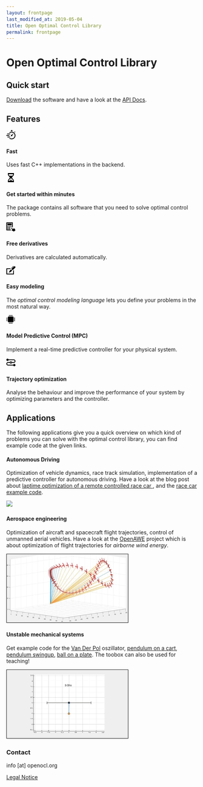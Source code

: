 ```yaml
---
layout: frontpage
last_modified_at: 2019-05-04
title: Open Optimal Control Library
permalink: frontpage
---
```


# Open Optimal Control Library

## Quick start

[Download](/get-started/) the software and have a look at the [API Docs](api-docs.md).

## Features

<div class="content-row">
  <div class="content-icon">
    <svg xmlns="http://www.w3.org/2000/svg" width="24" height="24" viewBox="0 0 24 24"><path d="M15.91 13.34l2.636-4.026-.454-.406-3.673 3.099c-.675-.138-1.402.068-1.894.618-.736.823-.665 2.088.159 2.824.824.736 2.088.665 2.824-.159.492-.55.615-1.295.402-1.95zm-3.91-10.646v-2.694h4v2.694c-1.439-.243-2.592-.238-4 0zm8.851 2.064l1.407-1.407 1.414 1.414-1.321 1.321c-.462-.484-.964-.927-1.5-1.328zm-18.851 4.242h8v2h-8v-2zm-2 4h8v2h-8v-2zm3 4h7v2h-7v-2zm21-3c0 5.523-4.477 10-10 10-2.79 0-5.3-1.155-7.111-3h3.28c1.138.631 2.439 1 3.831 1 4.411 0 8-3.589 8-8s-3.589-8-8-8c-1.392 0-2.693.369-3.831 1h-3.28c1.811-1.845 4.321-3 7.111-3 5.523 0 10 4.477 10 10z"/></svg>
    <h4>Fast</h4>
    <p>Uses fast C++ implementations in the backend.</p>
  </div>

  <div class="content-icon">
    <svg xmlns="http://www.w3.org/2000/svg" width="24" height="24" viewBox="0 0 24 24"><path d="M18.513 7.119c.958-1.143 1.487-2.577 1.487-4.036v-3.083h-16v3.083c0 1.459.528 2.892 1.487 4.035l3.087 3.68c.566.677.57 1.625.009 2.306l-3.13 3.794c-.937 1.136-1.453 2.555-1.453 3.995v3.107h16v-3.107c0-1.44-.517-2.858-1.453-3.994l-3.13-3.794c-.562-.681-.558-1.629.009-2.306l3.087-3.68zm-.513-4.12c0 1.101-.363 2.05-1.02 2.834l-.978 1.167h-8.004l-.978-1.167c-.66-.785-1.02-1.736-1.02-2.834h12zm-.996 15.172c.652.791.996 1.725.996 2.829h-1.061c-1.939-2-4.939-2-4.939-2s-3 0-4.939 2h-1.061c0-1.104.344-2.039.996-2.829l3.129-3.793c.342-.415.571-.886.711-1.377h.164v1h2v-1h.163c.141.491.369.962.711 1.376l3.13 3.794zm-6.004-1.171h2v1h-2v-1zm0-2h2v1h-2v-1z"/></svg>
    <h4>Get started within minutes</h4>
    <p>The package contains all software that you need to solve optimal control problems.</p>
  </div>

  <div class="content-icon">
    <svg xmlns="http://www.w3.org/2000/svg" width="24" height="24" viewBox="0 0 24 24"><path d="M12.611 13.663c.262-.187.559-.274.849-.274.616 0 1.21.392 1.405 1.044-.249-.191-.541-.285-.836-.285-.301 0-.603.097-.866.285-.522.374-.753 1.009-.551 1.611-.814-.581-.819-1.795-.001-2.381zm2.073 7.831c.651.218 2.665.772 4.999 2.506l4.317-3.088c-1.123-1.569-.816-2.669-1.932-4.229-.499-.695-.939-1.12-1.755-.977l-.234.043.394.548c.239.335-.267.683-.499.357l-.351-.49c-.124-.174-.34-.256-.548-.21l-.796.179.478.666c.24.336-.267.681-.499.356l-.412-.576c-.129-.18-.353-.26-.562-.208l-.809.203.504.705c.241.336-.267.682-.499.357l-1.658-2.334c-.269-.376-.793-.463-1.17-.194-.376.27-.464.793-.193 1.17l2.632 3.7c-.812-.299-2.059-.426-2.289.411-.139.501.262.898.882 1.105zm-.684-18.494h-11v5h11v-5zm-7 9h3v-2h-3v2zm-1-2h-3v2h3v-2zm0 3h-3v2h3v-2zm-3 5h3v-2h-3v2zm7-5h-3v2h3v-2zm2.306 6h-10.306v-17h13v9.75c1.487.733 2 2.546 2 2.546v-14.296h-17v21h11.821c-.128-.802.049-1.379.485-2zm-1.306-9v2h.507c.709-.486 1.569-.711 2.493-.568v-1.432h-3zm-1 6h-3v2h3v-2z"/></svg>
    <h4>Free derivatives</h4>
    <p>Derivatives are calculated automatically.</p>
  </div>

  <div class="content-icon">
    <svg xmlns="http://www.w3.org/2000/svg" width="24" height="24" viewBox="0 0 24 24"><path d="M13.473 7.196c-.425-.439-.401-1.127.035-1.552l4.461-4.326c.218-.211.498-.318.775-.318.282 0 .563.11.776.331l-6.047 5.865zm-7.334 11.021c-.092.089-.139.208-.139.327 0 .25.204.456.456.456.114 0 .229-.042.317-.128l.749-.729-.633-.654-.75.728zm6.33-8.425l-2.564 2.485c-1.378 1.336-2.081 2.63-2.73 4.437l1.132 1.169c1.825-.593 3.14-1.255 4.518-2.591l2.563-2.486-2.919-3.014zm7.477-7.659l-6.604 6.405 3.326 3.434 6.604-6.403c.485-.469.728-1.093.728-1.718 0-2.088-2.53-3.196-4.054-1.718zm-1.946 11.333v7.534h-16v-12h8.013l2.058-2h-12.071v16h20v-11.473l-2 1.939z"/></svg>
    <h4>Easy modeling</h4>
    <p>The <em>optimal control modeling language</em> lets you define your problems in the most natural way.</p>
  </div>

  <div class="content-icon">
    <svg xmlns="http://www.w3.org/2000/svg" width="24" height="24" viewBox="0 0 24 24"><path d="M19 17c0 1.104-.896 2-2 2h-11c-1.104 0-2-.896-2-2v-11c0-1.104.896-2 2-2h11c1.104 0 2 .896 2 2v11zm-11 3v3h-1v-3h1zm4 0v3h-1v-3h1zm2 0v3h-1v-3h1zm-4 0v3h-1v-3h1zm6 0v3h-1v-3h1zm-8-20v3h-1v-3h1zm4 0v3h-1v-3h1zm2 0v3h-1v-3h1zm-4 0v3h-1v-3h1zm6 0v3h-1v-3h1zm4 15h3v1h-3v-1zm0-4h3v1h-3v-1zm0-2h3v1h-3v-1zm0 4h3v1h-3v-1zm0-6h3v1h-3v-1zm-20 8h3v1h-3v-1zm0-4h3v1h-3v-1zm0-2h3v1h-3v-1zm0 4h3v1h-3v-1zm0-6h3v1h-3v-1z"/></svg>
    <h4>Model Predictive Control (MPC)</h4>
    <p>Implement a real-time predictive controller for your physical system.</p>
  </div>

  <div class="content-icon">
    <svg width="24" height="24" xmlns="http://www.w3.org/2000/svg" fill-rule="evenodd" clip-rule="evenodd"><path d="M5.829 6c-.412 1.165-1.524 2-2.829 2-1.656 0-3-1.344-3-3s1.344-3 3-3c1.305 0 2.417.835 2.829 2h13.671c2.484 0 4.5 2.016 4.5 4.5s-2.016 4.5-4.5 4.5h-4.671c-.412 1.165-1.524 2-2.829 2-1.305 0-2.417-.835-2.829-2h-4.671c-1.38 0-2.5 1.12-2.5 2.5s1.12 2.5 2.5 2.5h13.671c.412-1.165 1.524-2 2.829-2 1.656 0 3 1.344 3 3s-1.344 3-3 3c-1.305 0-2.417-.835-2.829-2h-13.671c-2.484 0-4.5-2.016-4.5-4.5s2.016-4.5 4.5-4.5h4.671c.412-1.165 1.524-2 2.829-2 1.305 0 2.417.835 2.829 2h4.671c1.38 0 2.5-1.12 2.5-2.5s-1.12-2.5-2.5-2.5h-13.671zm6.171 5c.552 0 1 .448 1 1s-.448 1-1 1-1-.448-1-1 .448-1 1-1z"/></svg>
    <h4>Trajectory optimization</h4>
    <p>Analyse the behaviour and improve the performance of your system by optimizing parameters and the controller.</p>
  </div>
  
</div>


## Applications

The following applications give you a quick overview on which kind of problems you can solve with the optimal control library, you can find example code at the given links.

<div class="content-row-centered">
  <div class="content-row-left">
    <h4>Autonomous Driving</h4> 
    <p>Optimization of vehicle dynamics, race track simulation, implementation of a predictive controller for autonomous driving. Have a look at the blog post about <a href="/contributed/stock-pro-race-car/">laptime optimization of a remote controlled race car </a>, and the <a href="https://github.com/OpenOCL/OpenOCL/tree/master/Examples/04RaceCar">race car example code</a>.</p>
  </div>
  <div class="content-row-right content-row-right-img">
    <img src="/assets/img/race_white.png">
  </div>
</div>

<div class="content-row-centered">
  <div class="content-row-right">
    <h4>Aerospace engineering</h4> 
    <p>Optimization of aircraft and spacecraft flight trajectories, control of unmanned aerial vehicles. Have a look at the <a href="https://openawe.github.io">OpenAWE</a> project which is about optimization of flight trajectories for <em>airborne wind energy</em>.</p>
  </div>
  <div class="content-row-left content-row-left-img">
    <img src="/imgs/lemn.png">
  </div>
</div>

<div class="content-row-centered">
  <div class="content-row-left">
    <h4>Unstable mechanical systems</h4> 
    <p>Get example code for the <a href="https://github.com/OpenOCL/OpenOCL/tree/master/Examples/01VanDerPol">Van Der Pol</a> oszillator, <a href="https://github.com/OpenOCL/OpenOCL/tree/master/Examples/05CartPole">pendulum on a cart</a>, <a href="https://github.com/OpenOCL/OpenOCL/tree/master/Examples/03Pendulum">pendulum swingup</a>, <a href="https://github.com/OpenOCL/OpenOCL/tree/master/Examples/02BallAndBeam">ball on a plate</a>. The toobox can also be used for teaching!</p>
  </div>
  <div class="content-row-right content-row-right-img">
    <img src="/imgs/cartpole.gif">
  </div>
</div>
     
### Contact

info [at] openocl.org

[Legal Notice](legal.md)
